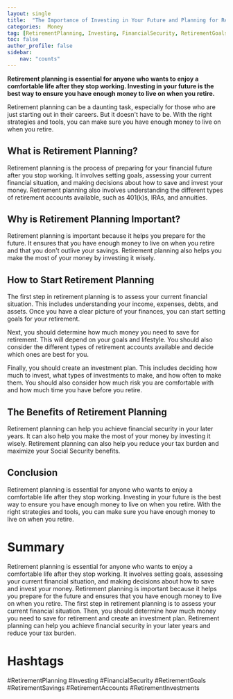 ```yaml
---
layout: single
title:  "The Importance of Investing in Your Future and Planning for Retirement"
categories:  Money
tag: [RetirementPlanning, Investing, FinancialSecurity, RetirementGoals, RetirementSavings, RetirementAccounts, RetirementInvestments, ]
toc: false
author_profile: false
sidebar:
    nav: "counts"
---
```

    
**Retirement planning is essential for anyone who wants to enjoy a comfortable life after they stop working. Investing in your future is the best way to ensure you have enough money to live on when you retire.**

Retirement planning can be a daunting task, especially for those who are just starting out in their careers. But it doesn't have to be. With the right strategies and tools, you can make sure you have enough money to live on when you retire.

## What is Retirement Planning?

Retirement planning is the process of preparing for your financial future after you stop working. It involves setting goals, assessing your current financial situation, and making decisions about how to save and invest your money. Retirement planning also involves understanding the different types of retirement accounts available, such as 401(k)s, IRAs, and annuities.

## Why is Retirement Planning Important?

Retirement planning is important because it helps you prepare for the future. It ensures that you have enough money to live on when you retire and that you don't outlive your savings. Retirement planning also helps you make the most of your money by investing it wisely.

## How to Start Retirement Planning

The first step in retirement planning is to assess your current financial situation. This includes understanding your income, expenses, debts, and assets. Once you have a clear picture of your finances, you can start setting goals for your retirement.

Next, you should determine how much money you need to save for retirement. This will depend on your goals and lifestyle. You should also consider the different types of retirement accounts available and decide which ones are best for you.

Finally, you should create an investment plan. This includes deciding how much to invest, what types of investments to make, and how often to make them. You should also consider how much risk you are comfortable with and how much time you have before you retire.

## The Benefits of Retirement Planning

Retirement planning can help you achieve financial security in your later years. It can also help you make the most of your money by investing it wisely. Retirement planning can also help you reduce your tax burden and maximize your Social Security benefits.

## Conclusion

Retirement planning is essential for anyone who wants to enjoy a comfortable life after they stop working. Investing in your future is the best way to ensure you have enough money to live on when you retire. With the right strategies and tools, you can make sure you have enough money to live on when you retire.

# Summary
Retirement planning is essential for anyone who wants to enjoy a comfortable life after they stop working. It involves setting goals, assessing your current financial situation, and making decisions about how to save and invest your money. Retirement planning is important because it helps you prepare for the future and ensures that you have enough money to live on when you retire. The first step in retirement planning is to assess your current financial situation. Then, you should determine how much money you need to save for retirement and create an investment plan. Retirement planning can help you achieve financial security in your later years and reduce your tax burden. 

# Hashtags
#RetirementPlanning #Investing #FinancialSecurity #RetirementGoals #RetirementSavings #RetirementAccounts #RetirementInvestments